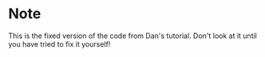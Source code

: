 # Note
This is the fixed version of the code from Dan's tutorial. Don't look
at it until you have tried to fix it yourself!
